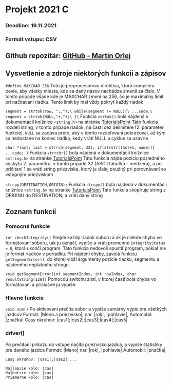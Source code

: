 # Projekt 2021 C

### Deadline: 19.11.2021
### Formát vstupu: CSV

## Github repozitár: [GitHub - Martin Orlej](https://github.com/MartinOrl/ZPrPr_Projekt1)

## Vysvetlenie a zdroje niektorých funkcií a zápisov

`#define MAXCHAR 256`
Toto je preprocesorova direktíva, ktorá compileru povie, aby všetky miesta, kde sa daný názov nachádza zmenil za číslo. V tomto prípade všade kde je MAXCHAR zmení na 256, čo je maximálny limit pri načítavaní riadku. Tento limit by mal vždy pokryť každý riadok

`
segment = strtok(row, ";,");\
while(segment != NULL){\
    ...code;\
    segment = strtok(NULL,"+,");\
}\
`
Funkcia `strtok()` bola nájdená v dokumentácií knižnice `<string.h>` na stránke [TutorialsPoint](https://www.tutorialspoint.com/c_standard_library/c_function_strtok.htm)
Táto funkcia rozdelí string, v tomto prípade riadok, na časti cez delimitere (2. parameter funkcie). `NULL` sa zadáva preto, aby v tomto rozdeľovaní pokračoval, až kým sa nedostane na koniec riadka, kedy vráti NULL a cyklus sa uzavrie

`
char *last;
last = strrch(segment, 32);
if(strstr(last+1, name)){
    ...code;
}
`
Funkcia `strrchr()` bola nájdená v dokumentácií knižnice `<string.h>` na stránke [TutorialsPoint](https://www.tutorialspoint.com/c_standard_library/c_function_strtok.htm)
Tátu funkcia nájde pozíciu posledného výskytu 2. parametru, v tomto prípade 32 (ASCII tabuľka - medzera), a po pričítaní 1 sa vráti string priezviska, ktorý je ďalej použitý pri porovnávaní so vstupným priezviskom

`
strcpy(DESTINATION,ORIGIN);
`
Funkcia `strcpy()` bola nájdená v dokumentácií knižnice `<string.h>` na stránke [TutorialsPoint](https://www.tutorialspoint.com/c_standard_library/c_function_strtok.htm)
Táto funkcia skopíruje string z ORIGINU do DESTINATION, a vráti daný string

## Zoznam funkcií

### Pomocné funkcie
`int checkIntegrity()`
Prejde každý riadok súboru a ak je niekde chyba vo formátovaní súboru, tak ju označí, vypíše a vráti premennú `integrityStatus = 0`, ktorá ukončí program.
Táto funkcia nedovolí spustiť program, pokiaľ nie je formát riadkov v poriadku.
Pri nájdení chyby, zavolá funkciu `getSegmentError()`, do ktorej vloží argumenty pozície riadku, segmentu a nájdeného neplatného stringu

`void getSegmentError(int segmentIndex, int rowIndex, char resultString[128])`
Pomocou switchu zistí, v ktorej časti bola chyba vo formátovaní a príslušne ju vypíše.


### Hlavné funkcie

`void sum()`
Po aktivovaní prečíta súbor a vypíše sumárny výpis pre všetkých jazdcov
Formát:
    |Meno a priezvisko|, nar. |rok|, |pohlavie|, Automobil: |značka|
    Casy okruhov: |cas1|;|cas2|;|cas3|;|cas4|;|cas5|

### driver()
Po prečítaní príkazu na vstupe načíta priezvisko jazdca, a vypíše štatistiky pre daného jazdca
Formát:
    |Meno|
    nar. |rok|, |pohlavie|
    Automobil: |značka|

    Casy okruhov: |cas1|;|cas2| ...

    Najlepsie kolo: |cas|
    Najhorsie kolo: |cas|
    Priemerne kolo: |cas|